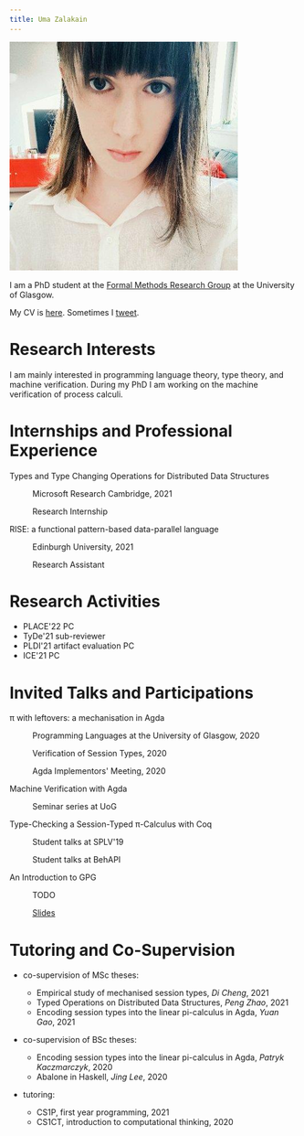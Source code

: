 ```yaml
---
title: Uma Zalakain
---
```


![a picture of me](/static/me.jpg)

I am a PhD student at the [Formal Methods Research Group][FMRG] at the University of Glasgow.

My CV is [here](/static/cv.pdf).
Sometimes I [tweet][twitter].

[FMRG]: http://www.dcs.gla.ac.uk/research/formalmethods/
[twitter]: https://twitter.com/typer_uma/

# Research Interests

I am mainly interested in programming language theory, type theory, and machine verification.
During my PhD I am working on the machine verification of process calculi.

# Internships and Professional Experience

<dl>
  <dt>Types and Type Changing Operations for Distributed Data Structures</dt>
  <dd>
    <p class="venue">Microsoft Research Cambridge, 2021</p>
    <p class="position">Research Internship</p>
  </dd>

  <dt>RISE: a functional pattern-based data-parallel language</dt>
  <dd>
    <p class="venue">Edinburgh University, 2021</p>
    <p class="position">Research Assistant</p>
  </dd>
</dl>

# Research Activities

- PLACE'22 PC
- TyDe'21 sub-reviewer
- PLDI'21 artifact evaluation PC
- ICE'21 PC

# Invited Talks and Participations

<dl>
  <dt>π with leftovers: a mechanisation in Agda</dt>
  <dd>
    <p class="venue">Programming Languages at the University of Glasgow, 2020</p>
    <p class="venue">Verification of Session Types, 2020</p>
    <p class="venue">Agda Implementors' Meeting, 2020</p>
  </dd>

  <dt>Machine Verification with Agda</dt>
  <dd>
    <p class="venue">Seminar series at UoG</p>
  </dd>

  <dt>Type-Checking a Session-Typed π-Calculus with Coq</dt>
  <dd>
    <p class="venue">Student talks at SPLV'19</p>
    <p class="venue">Student talks at BehAPI</p>
  </dd>

  <dt>An Introduction to GPG</dt>
  <dd>
    <p class="venue">TODO</p>
    <p class="talk"><a href="/static/gpg.pdf">Slides</a></p>
  </dd>
</dl>

# Tutoring and Co-Supervision

- co-supervision of MSc theses:
  - Empirical study of mechanised session types, *Di Cheng*, 2021
  - Typed Operations on Distributed Data Structures, *Peng Zhao*, 2021
  - Encoding session types into the linear pi-calculus in Agda, *Yuan Gao*, 2021

- co-supervision of BSc theses:
  - Encoding session types into the linear pi-calculus in Agda, *Patryk Kaczmarczyk*, 2020
  - Abalone in Haskell, *Jing Lee*, 2020

- tutoring:
  - CS1P, first year programming, 2021
  - CS1CT, introduction to computational thinking, 2020
